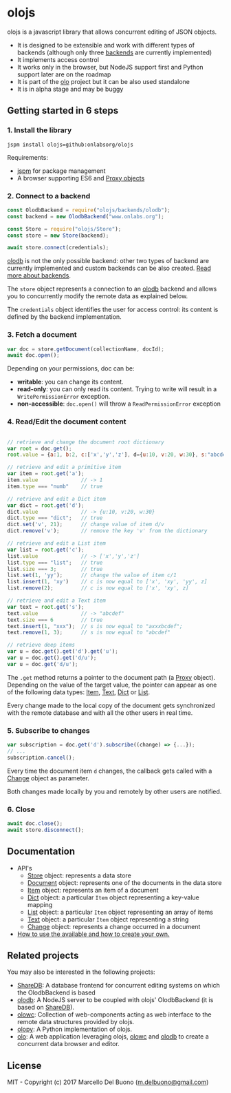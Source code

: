# olojs

olojs is a javascript library that allows concurrent editing of JSON objects.

* It is designed to be extensible and work with different types of backends
  (although only three [backends][] are currently implemented)
* It implements access control
* It works only in the browser, but NodeJS support first and Python support later are on the roadmap
* It is part of the [olo][] project but it can be also used standalone
* It is in alpha stage and may be buggy


## Getting started in 6 steps


### 1. Install the library
```
jspm install olojs=github:onlabsorg/olojs
```
Requirements:
* [jspm][] for package management
* A browser supporting ES6 and [Proxy objects][Proxy]

### 2. Connect to a backend
```javascript
const OlodbBackend = require("olojs/backends/olodb");
const backend = new OlodbBackend("www.onlabs.org");

const Store = require("olojs/Store");
const store = new Store(backend);

await store.connect(credentials);
```

[olodb][] is not the only possible backend: other two types of backend are
currently implemented and custom backends can be also created.
[Read more about backends][backends].

The `store` object represents a connection to an [olodb][] backend and allows you to
concurrently modify the remote data as explained below.

The `credentials` object identifies the user for access control: its content is
defined by the backend implementation.


### 3. Fetch a document
```javascript
var doc = store.getDocument(collectionName, docId);
await doc.open();
```

Depending on your permissions, doc can be:

* **writable**: you can change its content.
* **read-only**: you can only read its content. Trying to write will result in a
  `WritePermissionError` exception.
* **non-accessible**: `doc.open()` will throw a `ReadPermissionError` exception


### 4. Read/Edit the document content
```javascript

// retrieve and change the document root dictionary
var root = doc.get();
root.value = {a:1, b:2, c:['x','y','z'], d={u:10, v:20, w:30}, s:"abcdef"};

// retrieve and edit a primitive item
var item = root.get('a');
item.value              // -> 1
item.type === "numb"    // true

// retrieve and edit a Dict item
var dict = root.get('d');
dict.value              // -> {u:10, v:20, w:30}
dict.type === "dict";   // true
dict.set('v', 21);      // change value of item d/v
dict.remove('v');       // remove the key 'v' from the dictionary

// retrieve and edit a List item
var list = root.get('c');
list.value              // -> ['x','y','z']
list.type === "list";   // true
list.size === 3;        // true
list.set(1, 'yy');      // change the value of item c/1
list.insert(1, 'xy')    // c is now equal to ['x', 'xy', 'yy', z]
list.remove(2);         // c is now equal to ['x', 'xy', z]

// retrieve and edit a Text item
var text = root.get('s');
text.value              // -> "abcdef"
text.size === 6         // true
text.insert(1, "xxx");  // s is now equal to "axxxbcdef";
text.remove(1, 3);      // s is now equal to "abcdef"

// retrieve deep items
var u = doc.get().get('d').get('u');
var u = doc.get().get('d/u');
var u = doc.get('d/u');
```

The `.get` method returns a pointer to the document path (a [Proxy][] object).
Depending on the value of the target value, the pointer can appear as one of the following
data types: [Item][], [Text][], [Dict][] or [List][].

Every change made to the local copy of the document gets synchronized with
the remote database and with all the other users in real time.


### 5. Subscribe to changes
```javascript
var subscription = doc.get('d').subscribe((change) => {...});
// ...
subscription.cancel();
```

Every time the document item `d` changes, the callback gets called with
a [Change][] object as parameter.  

Both changes made locally by you and remotely by other users are notified.


### 6. Close
```javascript
await doc.close();
await store.disconnect();
```


## Documentation

* API's
    * [Store][] object: represents a data store
    * [Document][] object: represents one of the documents in the data store
    * [Item][] object: represents an item of a document
    * [Dict][] object: a particular `Item` object representing a key-value mapping
    * [List][] object: a particular `Item` object representing an array of items
    * [Text][] object: a particular `Item` object representing a string
    * [Change][] object: represents a change occurred in a document
* [How to use the available and how to create your own.][backends]


## Related projects

You may also be interested in the following projects:

* [ShareDB][]: A database frontend for concurrent editing systems on which the OlodbBackend is based
* [olodb][]: A NodeJS server to be coupled with olojs' OlodbBackend (it is based on [ShareDB][]).
* [olowc][]: Collection of web-components acting as web interface to the remote data structures provided by olojs.
* [olopy][]: A Python implementation of olojs.
* [olo][]: A web application leveraging olojs, [olowc][] and [olodb][] to create a
  concurrent data browser and editor.


## License
MIT - Copyright (c) 2017 Marcello Del Buono (m.delbuono@gmail.com)


[olo]: https://github.com/onlabsorg/olo
[olodb]: https://github.com/onlabsorg/olodb
[jspm]: http://jspm.io/
[Proxy]: https://developer.mozilla.org/it/docs/Web/JavaScript/Reference/Global_Objects/Proxy
[Store]: ./doc/Store.md#store-class
[Document]: ./doc/Store.md#document-class
[Item]: ./doc/Store.md#item-class
[Text]: ./doc/Store.md#text-class
[Dict]: ./doc/Store.md#dict-class
[List]: ./doc/Store.md#list-class
[Change]: ./doc/Store.md#change-class
[Subscription]: ./doc/Store.md#subscription-class
[Path]: ./doc/Path.md
[backends]: ./doc/backends.md
[olodb]: https://github.com/onlabsorg/olodb
[ShareDB]: https://github.com/share/sharedb
[olowc]: https://github.com/onlabsorg/olowc
[olopy]: https://github.com/onlabsorg/olopy
[olo]: https://github.com/onlabsorg/olo
